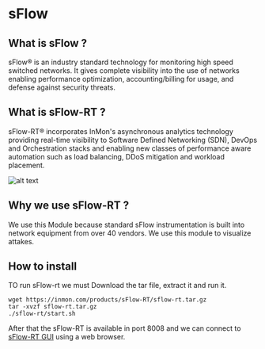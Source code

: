 # sFlow
## What is sFlow ?
sFlow® is an industry standard technology for monitoring high speed switched networks. It gives complete visibility into the use of networks enabling performance optimization, accounting/billing for usage, and defense against security threats.

## What is sFlow-RT ?
sFlow-RT® incorporates InMon's asynchronous analytics technology providing real-time visibility to Software Defined Networking (SDN), DevOps and Orchestration stacks and enabling new classes of performance aware automation such as load balancing, DDoS mitigation and workload placement.

![alt text](https://sflow-rt.com/img/rt-ecosystem.png)


## Why we use sFlow-RT ?
We use this Module because standard sFlow instrumentation is built into network equipment from over 40 vendors. We use this module to visualize attakes.

## How to install 
TO run sFlow-rt we must Download the tar file, extract it and run it.
```
wget https://inmon.com/products/sFlow-RT/sflow-rt.tar.gz
tar -xvzf sflow-rt.tar.gz
./sflow-rt/start.sh
```
After that the sFlow-RT is available in port 8008 and we can connect to [sFlow-RT GUI](http://localhost:8008) using a web browser.